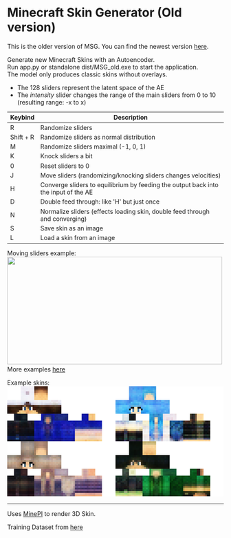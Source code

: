 # Minecraft Skin Generator (Old version)

This is the older version of MSG. You can find the newest version [here](https://www.youtube.com).

Generate new Minecraft Skins with an Autoencoder.  
Run app.py or standalone dist/MSG_old.exe to start the application.  
The model only produces classic skins without overlays.

- The 128 sliders represent the latent space of the AE
- The *intensity* slider changes the range of the main sliders from 0 to 10 (resulting range: -x to x)

| Keybind | Description |
| ----------- | ----------- |
| R | Randomize sliders |
| Shift + R | Randomize sliders as normal distribution |
| M | Randomize sliders maximal (-1, 0, 1) |
| K | Knock sliders a bit |
| 0 | Reset sliders to 0 |
| J | Move sliders (randomizing/knocking sliders changes velocities) |
| H | Converge sliders to equilibrium by feeding the output back into the input of the AE |
| D | Double feed through: like 'H' but just once |
| N | Normalize sliders (effects loading skin, double feed through and converging) |
| S | Save skin as an image |
| L | Load a skin from an image |

Moving sliders example:  
<img src="../../ReadMe/mov1.gif" width="500" height="250">  
More examples [here](https://youtu.be/9HcfFa7BI7k)

Example skins:  
<img src="../../ReadMe/skins.png" width="512" height="256">

---
Uses [MinePI](https://github.com/benno1237/MinePI) to render 3D Skin.  

Training Dataset from [here](https://www.kaggle.com/datasets/sha2048/minecraft-skin-dataset)
